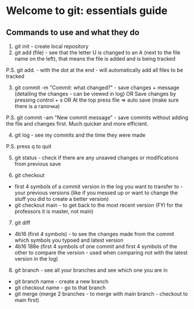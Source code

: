 # Welcome to git: essentials guide

## Commands to use and what they do
1. git init - create local repository
2. git add (file) - see that the letter U is changed to an A (next to the file name on the left), that means the file is added and is being tracked

P.S. git add. - with the dot at the end - will automatically add all files to be tracked

3. git commit -m "Commit: what changed?" - save changes + message (detailing the changes - can be viewed in log)
OR
Save changes by pressing control + s
OR
At the top press file => auto save (make sure there is a галочка)

P.S. git commit -am "New commit message" - save commits without adding the file and changes first. Much quicker and more efficient.

4. git log - see my commits and the time they were made

P.S. press q to quit

5. git status - check if there are any unsaved changes or modifications from previous save

6. git checkout 
- first 4 symbols of a commit version in the log you want to transfer to - your previous versions (like if you messed up or want to change the stuff you did to create a better version)
- git checkout main - to get back to the most recent version (FYI for the professors it is master, not main)

7. git diff 
- 4b16 (first 4 symbols) - to see the changes made from the commit which symbols you typoed and latest version
- 4b16 188e (first 4 symbols of one commit and first 4 symbols of the other to compare the version - used when comparing not with the latest version in the log)

8. git branch - see all your branches and see which one you are in
- git branch name - create a new branch
- git checkout name - go to that branch
- git merge (merge 2 branches - to merge with main branch - checkout to main first)